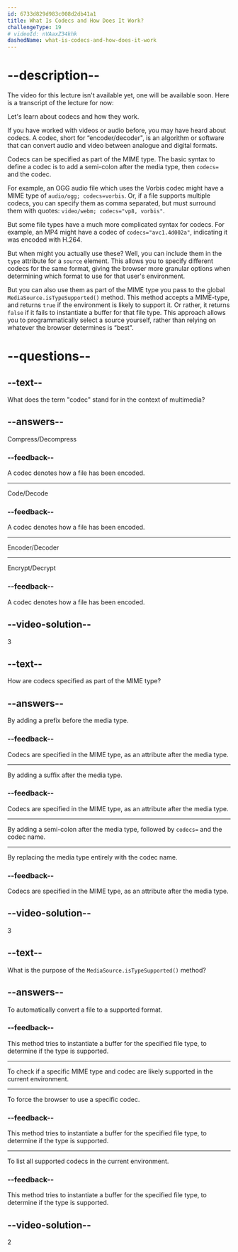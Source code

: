 ```yaml
---
id: 6733d829d983c008d2db41a1
title: What Is Codecs and How Does It Work?
challengeType: 19
# videoId: nVAaxZ34khk
dashedName: what-is-codecs-and-how-does-it-work
---
```


# --description--

The video for this lecture isn't available yet, one will be available soon. Here is a transcript of the lecture for now:

Let's learn about codecs and how they work.

If you have worked with videos or audio before, you may have heard about codecs. A codec, short for “encoder/decoder", is an algorithm or software that can convert audio and video between analogue and digital formats.

Codecs can be specified as part of the MIME type. The basic syntax to define a codec is to add a semi-colon after the media type, then `codecs=` and the codec.

For example, an OGG audio file which uses the Vorbis codec might have a MIME type of `audio/ogg; codecs=vorbis`. Or, if a file supports multiple codecs, you can specify them as comma separated, but must surround them with quotes: `video/webm; codecs="vp8, vorbis"`.

But some file types have a much more complicated syntax for codecs. For example, an MP4 might have a codec of `codecs="avc1.4d002a"`, indicating it was encoded with H.264.

But when might you actually use these? Well, you can include them in the `type` attribute for a `source` element. This allows you to specify different codecs for the same format, giving the browser more granular options when determining which format to use for that user's environment.

But you can also use them as part of the MIME type you pass to the global `MediaSource.isTypeSupported()` method. This method accepts a MIME-type, and returns `true` if the environment is likely to support it. Or rather, it returns `false` if it fails to instantiate a buffer for that file type. This approach allows you to programmatically select a source yourself, rather than relying on whatever the browser determines is “best".

# --questions--

## --text--

What does the term "codec" stand for in the context of multimedia?

## --answers--

Compress/Decompress

### --feedback--

A codec denotes how a file has been encoded.

---

Code/Decode

### --feedback--

A codec denotes how a file has been encoded.

---

Encoder/Decoder

---

Encrypt/Decrypt

### --feedback--

A codec denotes how a file has been encoded.

## --video-solution--

3

## --text--

How are codecs specified as part of the MIME type?

## --answers--

By adding a prefix before the media type.

### --feedback--

Codecs are specified in the MIME type, as an attribute after the media type.

---

By adding a suffix after the media type.

### --feedback--

Codecs are specified in the MIME type, as an attribute after the media type.

---

By adding a semi-colon after the media type, followed by `codecs=` and the codec name.

---

By replacing the media type entirely with the codec name.

### --feedback--

Codecs are specified in the MIME type, as an attribute after the media type.

## --video-solution--

3

## --text--

What is the purpose of the `MediaSource.isTypeSupported()` method?

## --answers--

To automatically convert a file to a supported format.

### --feedback--

This method tries to instantiate a buffer for the specified file type, to determine if the type is supported.

---

To check if a specific MIME type and codec are likely supported in the current environment.

---

To force the browser to use a specific codec.

### --feedback--

This method tries to instantiate a buffer for the specified file type, to determine if the type is supported.

---

To list all supported codecs in the current environment.

### --feedback--

This method tries to instantiate a buffer for the specified file type, to determine if the type is supported.

## --video-solution--

2
